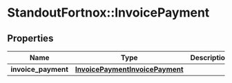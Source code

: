 # StandoutFortnox::InvoicePayment

## Properties
Name | Type | Description | Notes
------------ | ------------- | ------------- | -------------
**invoice_payment** | [**InvoicePaymentInvoicePayment**](InvoicePaymentInvoicePayment.md) |  | [optional] 


